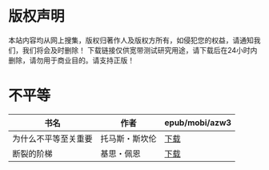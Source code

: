 # 版权声明

本站内容均从网上搜集，版权归著作人及版权方所有，如侵犯您的权益，请通知我们，我们将会及时删除！ 下载链接仅供宽带测试研究用途，请下载后在24小时内删除，请勿用于商业目的。请支持正版！

# 不平等

| 书名 | 作者 | epub/mobi/azw3 |
| --- | --- | --- |
| 为什么不平等至关重要 | 托马斯・斯坎伦 | [下载](https://url89.ctfile.com/f/31084289-1357034986-ec2e1c?p=8866) |
| 断裂的阶梯 | 基思・佩恩 | [下载](https://url89.ctfile.com/f/31084289-1357033159-17635a?p=8866) |
